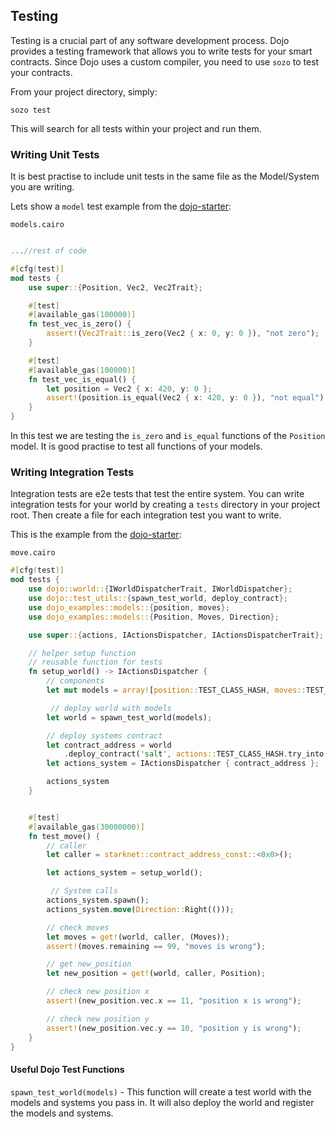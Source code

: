 ## Testing

Testing is a crucial part of any software development process. Dojo provides a testing framework that allows you to write tests for your smart contracts. Since Dojo uses a custom compiler, you need to use `sozo` to test your contracts.

From your project directory, simply:

```shell
sozo test
```

This will search for all tests within your project and run them.

### Writing Unit Tests

It is best practise to include unit tests in the same file as the Model/System you are writing.

Lets show a `model` test example from the [dojo-starter](https://github.com/dojoengine/dojo-starter):

`models.cairo`

```rust

...//rest of code

#[cfg(test)]
mod tests {
    use super::{Position, Vec2, Vec2Trait};

    #[test]
    #[available_gas(100000)]
    fn test_vec_is_zero() {
        assert!(Vec2Trait::is_zero(Vec2 { x: 0, y: 0 }), "not zero");
    }

    #[test]
    #[available_gas(100000)]
    fn test_vec_is_equal() {
        let position = Vec2 { x: 420, y: 0 };
        assert!(position.is_equal(Vec2 { x: 420, y: 0 }), "not equal");
    }
}
```

In this test we are testing the `is_zero` and `is_equal` functions of the `Position` model. It is good practise to test all functions of your models.

### Writing Integration Tests

Integration tests are e2e tests that test the entire system. You can write integration tests for your world by creating a `tests` directory in your project root. Then create a file for each integration test you want to write.

This is the example from the [dojo-starter](https://github.com/dojoengine/dojo-starter):

`move.cairo`

```rust
#[cfg(test)]
mod tests {
    use dojo::world::{IWorldDispatcherTrait, IWorldDispatcher};
    use dojo::test_utils::{spawn_test_world, deploy_contract};
    use dojo_examples::models::{position, moves};
    use dojo_examples::models::{Position, Moves, Direction};

    use super::{actions, IActionsDispatcher, IActionsDispatcherTrait};

    // helper setup function
    // reusable function for tests
    fn setup_world() -> IActionsDispatcher {
        // components
        let mut models = array![position::TEST_CLASS_HASH, moves::TEST_CLASS_HASH];

         // deploy world with models
        let world = spawn_test_world(models);

        // deploy systems contract
        let contract_address = world
            .deploy_contract('salt', actions::TEST_CLASS_HASH.try_into().unwrap());
        let actions_system = IActionsDispatcher { contract_address };

        actions_system
    }


    #[test]
    #[available_gas(30000000)]
    fn test_move() {
        // caller
        let caller = starknet::contract_address_const::<0x0>();

        let actions_system = setup_world();

         // System calls
        actions_system.spawn();
        actions_system.move(Direction::Right(()));

        // check moves
        let moves = get!(world, caller, (Moves));
        assert!(moves.remaining == 99, "moves is wrong");

        // get new_position
        let new_position = get!(world, caller, Position);

        // check new position x
        assert!(new_position.vec.x == 11, "position x is wrong");

        // check new position y
        assert!(new_position.vec.y == 10, "position y is wrong");
    }
}
```

#### Useful Dojo Test Functions

`spawn_test_world(models)` - This function will create a test world with the models and systems you pass in. It will also deploy the world and register the models and systems.
